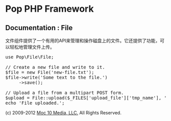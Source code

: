Pop PHP Framework
=================

Documentation : File
--------------------

文件组件提供了一个有用的API来管理和操作磁盘上的文件。它还提供了功能，可以轻松地管理文件上传。

<pre>
use Pop\File\File;

// Create a new file and write to it.
$file = new File('new-file.txt');
$file->write('Some text to the file.')
     ->save();

// Upload a file from a multipart POST form.
$upload = File::upload($_FILES['upload_file']['tmp_name'], '../uploads/' . $_FILES['upload_file']['name']);
echo 'File uploaded.';
</pre>

(c) 2009-2012 [Moc 10 Media, LLC.](http://www.moc10media.com) All Rights Reserved.
